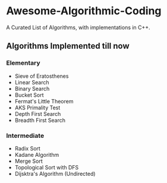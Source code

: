 # Awesome-Algorithmic-Coding
A Curated List of Algorithms, with implementations in C++.

## Algorithms Implemented till now
### Elementary
- Sieve of Eratosthenes
- Linear Search
- Binary Search
- Bucket Sort
- Fermat's Little Theorem
- AKS Primality Test
- Depth First Search
- Breadth First Search

### Intermediate
- Radix Sort
- Kadane Algorithm
- Merge Sort
- Topological Sort with DFS
- Dijsktra's Algorithm (Undirected)
